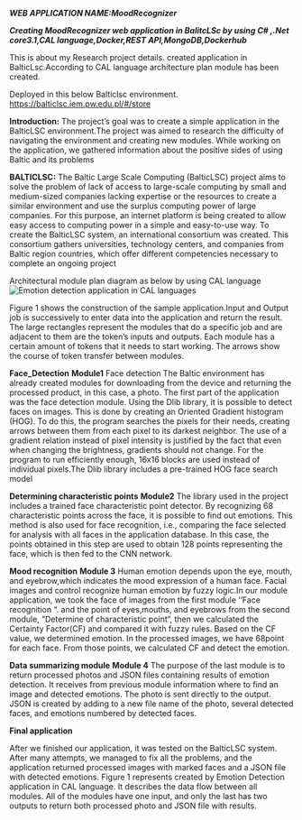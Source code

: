*****WEB APPLICATION NAME:MoodRecognizer*****


***Creating MoodRecognizer web application in BalitcLSc by using C# ,.Net core3.1,CAL language,Docker,REST API,MongoDB,Dockerhub***


This is about my Research project details.
created application in BalticLsc.According to CAL language architecture plan module has been created.

Deployed in this below Balticlsc environment. 
https://balticlsc.iem.pw.edu.pl/#/store

**Introduction:**
The project’s goal was to create a simple application in the BalticLSC environment.The project was aimed to research the difficulty of
navigating the environment and creating new modules. While working on the application, we gathered information
about the positive sides of using Baltic and its problems


**BALTICLSC:**
The Baltic Large Scale Computing (BalticLSC) project aims to solve the problem of lack of access to large-scale computing by small and medium-sized companies lacking 
expertise or the resources to create a similar environment and use the surplus computing power of large companies. For this purpose, an internet platform is being created to allow easy access to
computing power in a simple and easy-to-use way.
To create the BalticLSC system, an international consortium was created. This consortium gathers universities, technology centers, and companies from Baltic region countries, which
offer different competencies necessary to complete an ongoing project

Architectural module plan diagram as below by using CAL language
![Emotion detection application in CAL languages](https://user-images.githubusercontent.com/63377540/185163705-079762a5-172f-44c7-8627-fd97ce7ba616.png)


Figure 1 shows the construction of the sample application.Input and Output job is successively to enter data into the application and return the result. The large rectangles represent
the modules that do a specific job and are adjacent to them are the token’s inputs and outputs. Each module has a certain amount of tokens that it needs to start working. The arrows
show the course of token transfer between modules.

**Face_Detection**
 **Module1**
Face detection
The Baltic environment has already created modules for downloading from the device and returning the processed product, in this case, a photo. The first part of the application
was the face detection module. Using the Dlib library, it is possible to detect faces on images. This is done by creating an Oriented Gradient histogram (HOG). To do this, the program
searches the pixels for their needs, creating arrows between them from each pixel to its darkest neighbor. The use of a gradient relation instead of pixel intensity is justified by the
fact that even when changing the brightness, gradients should not change. For the program to run efficiently enough, 16x16 blocks are used instead of individual pixels.The Dlib library
includes a pre-trained HOG face search model


**Determining characteristic points**
**Module2**
The library used in the project includes a trained face characteristic point detector. By recognizing 68 characteristic
points across the face, it is possible to find out emotions. This method is also used for face recognition, i.e., comparing the face selected for analysis with all faces in the application
database. In this case, the points obtained in this step are used to obtain 128 points representing the face, which is then fed to the CNN network.

**Mood recognition**
**Module 3**
Human emotion depends upon the eye, mouth, and eyebrow,which indicates the mood expression of a human face. Facial 
images and control recognize human emotion by fuzzy logic.In our module application, we took the face of images from the first module ‘’Face recognition “. and the point of eyes,mouths, and eyebrows from the second module, “Determine of
characteristic point“, then we calculated the Certainty Factor(CF) and compared it with fuzzy rules. Based on the CF value,
we determined emotion. In the processed images, we have 68point for each face. From those points, we calculated CF and detect the emotion.

**Data summarizing module**
**Module 4**
The purpose of the last module is to return processed photos and JSON files containing results of emotion detection. It receives from previous module information where to find an
image and detected emotions. The photo is sent directly to the output. JSON is created by adding to a new file name of the photo, several detected faces, and emotions numbered by
detected faces.

**Final application**

After we finished our application, it was tested on the BalticLSC system. After many attempts, we managed to fix all the problems, and the application returned processed images with marked faces and a JSON file with detected emotions.
Figure 1 represents created by Emotion Detection application in CAL language. It describes the data flow between all modules. All of the modules have one input, and only the last has two outputs to return both processed photo and JSON file with results.


